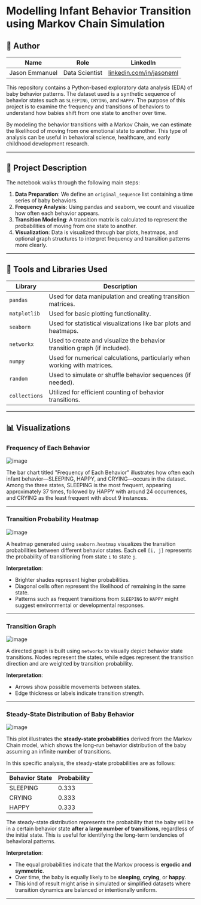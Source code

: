 # Modelling Infant Behavior Transition using Markov Chain Simulation

## 👤 Author

| Name            | Role              | LinkedIn                                      |
|-----------------|-------------------|-----------------------------------------------|
| Jason Emmanuel  | Data Scientist | [linkedin.com/in/jasoneml](https://www.linkedin.com/in/jasoneml/) |

This repository contains a Python-based exploratory data analysis (EDA) of baby behavior patterns. The dataset used is a synthetic sequence of behavior states such as `SLEEPING`, `CRYING`, and `HAPPY`. The purpose of this project is to examine the frequency and transitions of behaviors to understand how babies shift from one state to another over time.

By modeling the behavior transitions with a Markov Chain, we can estimate the likelihood of moving from one emotional state to another. This type of analysis can be useful in behavioral science, healthcare, and early childhood development research.

---

## 📘 Project Description

The notebook walks through the following main steps:

1. **Data Preparation**: We define an `original_sequence` list containing a time series of baby behaviors.
2. **Frequency Analysis**: Using pandas and seaborn, we count and visualize how often each behavior appears.
3. **Transition Modeling**: A transition matrix is calculated to represent the probabilities of moving from one state to another.
4. **Visualization**: Data is visualized through bar plots, heatmaps, and optional graph structures to interpret frequency and transition patterns more clearly.

---

## 🧰 Tools and Libraries Used

| Library        | Description                                                                 |
|----------------|-----------------------------------------------------------------------------|
| `pandas`       | Used for data manipulation and creating transition matrices.                |
| `matplotlib`   | Used for basic plotting functionality.                                      |
| `seaborn`      | Used for statistical visualizations like bar plots and heatmaps.            |
| `networkx`     | Used to create and visualize the behavior transition graph (if included).   |
| `numpy`        | Used for numerical calculations, particularly when working with matrices.   |
| `random`       | Used to simulate or shuffle behavior sequences (if needed).                 |
| `collections`  | Utilized for efficient counting of behavior transitions.                    |

---

## 📊 Visualizations

### Frequency of Each Behavior

![image](https://github.com/user-attachments/assets/28f07ba4-06dc-4203-9570-310373703ece)

The bar chart titled "Frequency of Each Behavior" illustrates how often each infant behavior—SLEEPING, HAPPY, and CRYING—occurs in the dataset. Among the three states, SLEEPING is the most frequent, appearing approximately 37 times, followed by HAPPY with around 24 occurrences, and CRYING as the least frequent with about 9 instances.

---

### Transition Probability Heatmap

![image](https://github.com/user-attachments/assets/79258593-48a9-495d-bc70-77b58309837d)

A heatmap generated using `seaborn.heatmap` visualizes the transition probabilities between different behavior states. Each cell `[i, j]` represents the probability of transitioning from state `i` to state `j`.

**Interpretation**:
- Brighter shades represent higher probabilities.
- Diagonal cells often represent the likelihood of remaining in the same state.
- Patterns such as frequent transitions from `SLEEPING` to `HAPPY` might suggest environmental or developmental responses.
  
---

### Transition Graph

![image](https://github.com/user-attachments/assets/a89e96a4-e783-4ac1-a4c2-c73488ef0304)

A directed graph is built using `networkx` to visually depict behavior state transitions. Nodes represent the states, while edges represent the transition direction and are weighted by transition probability.

**Interpretation**:
- Arrows show possible movements between states.
- Edge thickness or labels indicate transition strength.

---

### Steady-State Distribution of Baby Behavior

![image](https://github.com/user-attachments/assets/2c3a9808-a081-44b4-9496-aa5cac750566)

This plot illustrates the **steady-state probabilities** derived from the Markov Chain model, which shows the long-run behavior distribution of the baby assuming an infinite number of transitions.

In this specific analysis, the steady-state probabilities are as follows:

| Behavior State | Probability |
|----------------|-------------|
| SLEEPING       | 0.333       |
| CRYING         | 0.333       |
| HAPPY          | 0.333       |

The steady-state distribution represents the probability that the baby will be in a certain behavior state **after a large number of transitions**, regardless of the initial state. This is useful for identifying the long-term tendencies of behavioral patterns.

**Interpretation**:
- The equal probabilities indicate that the Markov process is **ergodic and symmetric**.
- Over time, the baby is equally likely to be **sleeping**, **crying**, or **happy**.
- This kind of result might arise in simulated or simplified datasets where transition dynamics are balanced or intentionally uniform.

---
